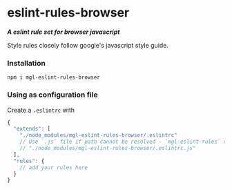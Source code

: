# eslint-rules-browser

**_A eslint rule set for browser javascript_**

Style rules closely follow google's javascript style guide.

### Installation

`npm i mgl-eslint-rules-browser`

### Using as configuration file

Create a `.eslintrc` with

```js
{
  "extends": [
    "./node_modules/mgl-eslint-rules-browser/.eslintrc"
    // Use `.js` file if path cannot be resolved - `mgl-eslint-rules` not found.
    // "./node_modules/mgl-eslint-rules-browser/.eslintrc.js"
  ],
  "rules": {
    // add your rules here
  }
}

```
